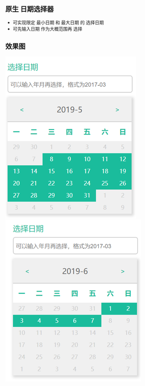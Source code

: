 ## 原生 日期选择器
- 可实现限定 最小日期 和 最大日期 的 选择日期
- 可先输入日期 作为大概范围再 选择
## 效果图
![image](https://github.com/hejh1995/project-img/blob/master/datePicker1.png)
![image](https://github.com/hejh1995/project-img/blob/master/datePicker2.png)
